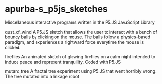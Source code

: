 # apurba-s_p5js_sketches
Miscellaneous interactive programs written in the P5.JS JavaScript Library



gust_of_wind
A P5.JS sketch that allows the user to interact with a bunch of bouncy balls by clicking on the mouse. The balls follow a physics-based paradigm, and experiences a rightward force everytime the mouse is clicked.

fireflies
An animated sketch of glowing fireflies on a calm night intended to induce peace and represent tranquility. Coded with P5.JS

mutant_tree
A fractal tree experiment using P5.JS that went horribly wrong. The tree mutated into a linkage robot
